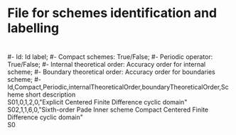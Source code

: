 #
# File for schemes identification and labelling  
#
#- Id: Id label;
#- Compact schemes: True/False;
#- Periodic operator: True/False;
#- Internal theoretical order: Accuracy order for internal scheme;
#- Boundary theoretical order: Accuracy order for boundaries scheme;
#-
Id,Compact,Periodic,internalTheoreticalOrder,boundaryTheoreticalOrder,Scheme short description      
S01,0,1,2,0,"Explicit Centered Finite Difference cyclic domain"
S02,1,1,6,0,"Sixth-order Pade Inner scheme Compact Centered Finite Difference cyclic domain"   
S0
